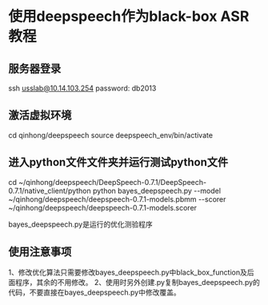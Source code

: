 #   使用deepspeech作为black-box ASR教程
## 服务器登录
ssh usslab@10.14.103.254
password: db2013
## 激活虚拟环境
cd qinhong/deepspeech
source deepspeech_env/bin/activate
## 进入python文件文件夹并运行测试python文件
cd ~/qinhong/deepspeech/DeepSpeech-0.7.1/DeepSpeech-0.7.1/native_client/python
python bayes_deepspeech.py --model ~/qinhong/deepspeech/deepspeech-0.7.1-models.pbmm --scorer ~/qinhong/deepspeech/deepspeech-0.7.1-models.scorer

bayes_deepspeech.py是运行的优化测验程序
##  使用注意事项
1、修改优化算法只需要修改bayes_deepspeech.py中black_box_function及后面程序，其余的不用修改。
2、使用时另外创建.py复制bayes_deepspeech.py的代码，不要直接在bayes_deepspeech.py中修改覆盖。
